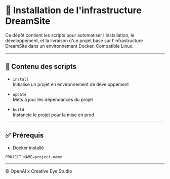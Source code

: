 # 🚀 Installation de l'infrastructure DreamSite

Ce dépôt contient les scripts pour automatiser l'installation, le développement, et la livraison d'un projet basé sur l'infrastructure DreamSite dans un environnement Docker. Compatible Linux.

---

## 📁 Contenu des scripts

- `install`  
  Initialise un projet en environnement de développement

- `update`  
  Mets à jour les dépendances du projet

- `build`  
  Instancie le projet pour la mise en prod

---

## ✅ Prérequis

- Docker installé

```env
PROJECT_NAME=project-name
```

---
©️ OpenAI x Creative Eye Studio
```